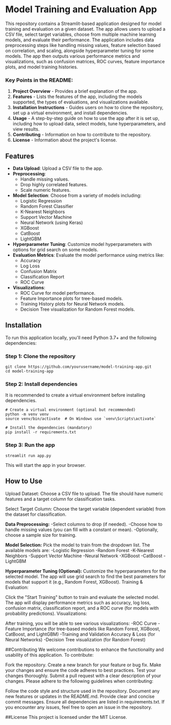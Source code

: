 # Model Training and Evaluation App

This repository contains a Streamlit-based application designed for model training and evaluation on a given dataset. The app allows users to upload a CSV file, select target variables, choose from multiple machine learning models, and evaluate their performance. The application includes data preprocessing steps like handling missing values, feature selection based on correlation, and scaling, alongside hyperparameter tuning for some models. The app then outputs various performance metrics and visualizations, such as confusion matrices, ROC curves, feature importance plots, and model training histories.

### Key Points in the README:
1. **Project Overview** - Provides a brief explanation of the app.
2. **Features** - Lists the features of the app, including the models supported, the types of evaluations, and visualizations available.
3. **Installation Instructions** - Guides users on how to clone the repository, set up a virtual environment, and install dependencies.
4. **Usage** - A step-by-step guide on how to use the app after it is set up, including how to upload data, select models, tune hyperparameters, and view results.
5. **Contributing** - Information on how to contribute to the repository.
6. **License** - Information about the project's license.

## Features

- **Data Upload**: Upload a CSV file to the app.
- **Preprocessing**: 
  - Handle missing values.
  - Drop highly correlated features.
  - Scale numeric features.
- **Model Selection**: Choose from a variety of models including:
  - Logistic Regression
  - Random Forest Classifier
  - K-Nearest Neighbors
  - Support Vector Machine
  - Neural Network (using Keras)
  - XGBoost
  - CatBoost
  - LightGBM
- **Hyperparameter Tuning**: Customize model hyperparameters with options for grid search on some models.
- **Evaluation Metrics**: Evaluate the model performance using metrics like:
  - Accuracy
  - Log Loss
  - Confusion Matrix
  - Classification Report
  - ROC Curve
- **Visualizations**: 
  - ROC Curve for model performance.
  - Feature Importance plots for tree-based models.
  - Training History plots for Neural Network models.
  - Decision Tree visualization for Random Forest models.

## Installation

To run this application locally, you'll need Python 3.7+ and the following dependencies:

### Step 1: Clone the repository

```
git clone https://github.com/yourusername/model-training-app.git
cd model-training-app
```

### Step 2: Install dependencies
It is recommended to create a virtual environment before installing dependencies.

```
# Create a virtual environment (optional but recommended)
python -m venv venv
source venv/bin/activate  # On Windows use `venv\Scripts\activate`

# Install the dependencies (mandatory)
pip install -r requirements.txt
```

### Step 3: Run the app
```
streamlit run app.py
```
This will start the app in your browser.

## How to Use
Upload Dataset: Choose a CSV file to upload. The file should have numeric features and a target column for classification tasks.

Select Target Column: Choose the target variable (dependent variable) from the dataset for classification.

**Data Preprocessing:**
-Select columns to drop (if needed).
-Choose how to handle missing values (you can fill with a constant or mean).
-Optionally, choose a sample size for training.

**Model Selection:**
Pick the model to train from the dropdown list. The available models are:
-Logistic Regression
-Random Forest
-K-Nearest Neighbors
-Support Vector Machine
-Neural Network
-XGBoost
-CatBoost
-LightGBM

**Hyperparameter Tuning (Optional):**
Customize the hyperparameters for the selected model. The app will use grid search to find the best parameters for models that support it (e.g., Random Forest, XGBoost).
Training & Evaluation:

Click the "Start Training" button to train and evaluate the selected model. The app will display performance metrics such as accuracy, log loss, confusion matrix, classification report, and a ROC curve (for models with probability predictions).
Visualizations:

After training, you will be able to see various visualizations:
-ROC Curve
-Feature Importance (for tree-based models like Random Forest, XGBoost, CatBoost, and LightGBM)
-Training and Validation Accuracy & Loss (for Neural Networks)
-Decision Tree visualization (for Random Forest)

##Contributing
We welcome contributions to enhance the functionality and usability of this application. To contribute:

Fork the repository.
Create a new branch for your feature or bug fix.
Make your changes and ensure the code adheres to best practices.
Test your changes thoroughly.
Submit a pull request with a clear description of your changes.
Please adhere to the following guidelines when contributing:

Follow the code style and structure used in the repository.
Document any new features or updates in the README.md.
Provide clear and concise commit messages.
Ensure all dependencies are listed in requirements.txt.
If you encounter any issues, feel free to open an issue in the repository.

##License
This project is licensed under the MIT License.
